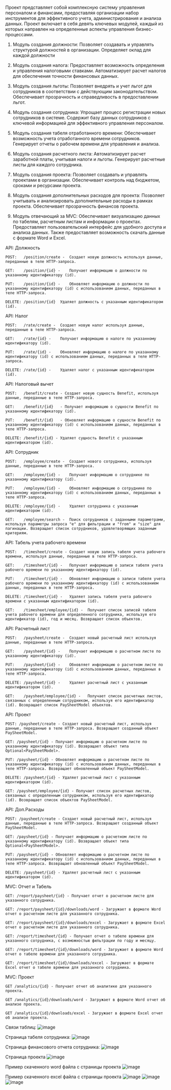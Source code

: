 Проект представляет собой комплексную систему управления персоналом и финансами, предоставляя организации набор инструментов для эффективного учета, администрирования и анализа данных. Проект включает в себя девять ключевых модулей, каждый из которых направлен на определенные аспекты управления бизнес-процессами.

  1) Модуль создания должности:
  Позволяет создавать и управлять структурой должностей в организации.
  Определяет оклад для каждой должности
  
  2) Модуль создания налога:
  Предоставляет возможность определения и управления налоговыми ставками.
  Автоматизирует расчет налогов для обеспечения точности финансовых данных.
  
  3) Модуль создания льготы:
  Позволяет внедрять и учет льгот для сотрудников в соответствии с действующим законодательством.
  Обеспечивает прозрачность и справедливость в предоставлении льгот.
  
  4) Модуль создания сотрудника:
  Упрощает процесс регистрации новых сотрудников в системе.
  Содержит базу данных сотрудников с ключевой информацией для эффективного управления персоналом.
  
  5) Модуль создания табеля отработанного времени:
  Обеспечивает возможность учета отработанного времени сотрудников.
  Генерирует отчеты о рабочем времени для управления и анализа.
  
  6) Модуль создания расчетного листа:
  Автоматизирует расчет заработной платы, учитывая налоги и льготы.
  Генерирует расчетные листы для каждого сотрудника.
  
  7) Модуль создания проекта:
  Позволяет создавать и управлять проектами в организации.
  Обеспечивает контроль над бюджетом, сроками и ресурсами проекта.
  
  8) Модуль создания дополнительных расходов для проекта:
  Позволяет учитывать и анализировать дополнительные расходы в рамках проекта.
  Обеспечивает прозрачность финансов проекта.
  
  9) Модуль отвечающий за MVC:
  Обеспечивает визуализацию данных по табелям, расчетным листам и информации о проектах.
  Предоставляет пользовательский интерфейс для удобного доступа и анализа данных.
  Также предоставляет возможность скачать данные с формате Word и Excel.

API: Должность

    POST:	/position/create -	Создает новую должность используя данные, переданные в теле HTTP-запроса.
    
    GET:	/position/{id} -	Получает информацию о должности по указанному идентификатору (id).
    
    PUT:	/position/{id} -	Обновляет информацию о должности по указанному идентификатору (id) с использованием данных, переданных в теле HTTP-запроса.
    
    DELETE:	/position/{id}	Удаляет должность с указанным идентификатором (id).

API: Налог

    POST:	/rate/create -	Создает новую налог используя данные, переданные в теле HTTP-запроса.
    
    GET:	/rate/{id} -	Получает информацию о налоге по указанному идентификатору (id).
    
    PUT:	/rate/{id} -	Обновляет информацию о налоге по указанному идентификатору (id) с использованием данных, переданных в теле HTTP-запроса.
    
    DELETE:	/rate/{id} -	Удаляет налог с указанным идентификатором (id).

API: Налоговый вычет

    POST:	/benefit/create	- Создает новую сущность Benefit, используя данные, переданные в теле HTTP-запроса.
    
    GET:	/benefit/{id}	- Получает информацию о сущности Benefit по указанному идентификатору (id).
    
    PUT:	/benefit/{id}	- Обновляет информацию о сущности Benefit по указанному идентификатору (id) с использованием данных, переданных в теле HTTP-запроса.
    
    DELETE:	/benefit/{id} -	Удаляет сущность Benefit с указанным идентификатором (id).

API: Сотрудник

    POST:	/employee/create -	Создает нового сотрудника, используя данные, переданные в теле HTTP-запроса.
    
    GET:	/employee/{id} -	Получает информацию о сотруднике по указанному идентификатору (id).
    
    PUT:	/employee/{id} -	Обновляет информацию о сотруднике по указанному идентификатору (id) с использованием данных, переданных в теле HTTP-запроса.
    
    DELETE:	/employee/{id} -	Удаляет сотрудника с указанным идентификатором (id).
    
    GET:	/employee/search -	Поиск сотрудников с заданными параметрами, используя параметры запроса "e" для фильтрации и "from" и "size" для пагинации. Возвращает список сотрудников, удовлетворяющих заданным критериям.

API: Табель учета рабочего времени

    POST:	/timesheet/create -	Создает новую запись табеля учета рабочего времени, используя данные, переданные в теле HTTP-запроса.
    
    GET:	/timesheet/{id} -	Получает информацию о записи табеля учета рабочего времени по указанному идентификатору (id).
    
    PUT:	/timesheet/{id} -	Обновляет информацию о записи табеля учета рабочего времени по указанному идентификатору (id) с использованием данных, переданных в теле HTTP-запроса.
    
    DELETE:	/timesheet/{id} -	Удаляет запись табеля учета рабочего времени с указанным идентификатором (id).
    
    GET:	/timesheet/employee/{id} -	Получает список записей табеля учета рабочего времени для определенного сотрудника, используя его идентификатор (id), год и месяц. Возвращает список объектов.

API: Расчетный лист

    POST:	/paysheet/create -	Создает новый расчетный лист используя данные, переданные в теле HTTP-запроса.
    
    GET:	/paysheet/{id} -	Получает информацию о расчетном листе по указанному идентификатору (id).
    
    PUT:	/paysheet/{id} -	Обновляет информацию о расчетном листе по указанному идентификатору (id) с использованием данных, переданных в теле HTTP-запроса.
    
    DELETE:	/paysheet/{id} -	Удаляет расчетный лист с указанным идентификатором (id).
    
    GET:	/paysheet/employee/{id} -	Получает список расчетных листов, связанных с определенным сотрудником, используя его идентификатор (id). Возвращает список PaySheetModel объектов.

API: Проект

    POST: /paysheet/create - Создает новый расчетный лист, используя данные, переданные в теле HTTP-запроса. Возвращает созданный объект PaySheetModel.
    
    GET: /paysheet/{id} - Получает информацию о расчетном листе по указанному идентификатору (id). Возвращает объект типа Optional<PaySheetModel>.
    
    PUT: /paysheet/{id} - Обновляет информацию о расчетном листе по указанному идентификатору (id) с использованием данных, переданных в теле HTTP-запроса. Возвращает обновленный объект PaySheetModel.
    
    DELETE: /paysheet/{id} - Удаляет расчетный лист с указанным идентификатором (id).
    
    GET: /paysheet/employee/{id} - Получает список расчетных листов, связанных с определенным сотрудником, используя его идентификатор (id). Возвращает список объектов PaySheetModel.

API: Доп.Расходы

    POST: /paysheet/create - Создает новый расчетный лист, используя данные, переданные в теле HTTP-запроса. Возвращает созданный объект PaySheetModel.
    
    GET: /paysheet/{id} - Получает информацию о расчетном листе по указанному идентификатору (id). Возвращает объект типа Optional<PaySheetModel>.
    
    PUT: /paysheet/{id} - Обновляет информацию о расчетном листе по указанному идентификатору (id) с использованием данных, переданных в теле HTTP-запроса. Возвращает обновленный объект PaySheetModel.
    
    DELETE: /paysheet/{id} - Удаляет расчетный лист с указанным идентификатором (id).

MVC: Отчет и Табель

    GET: /report/paysheet/{id} - Получает отчет о расчетном листе для указанного сотрудника.
    
    GET: /report/paysheet/{id}/downloads/word - Загружает в формате Word отчет о расчетном листе для указанного сотрудника.
    
    GET: /report/paysheet/{id}/downloads/excel - Загружает в формате Excel отчет о расчетном листе для указанного сотрудника.
    
    GET: /report/timesheet/{id} - Получает отчет о табеле времени для указанного сотрудника, с возможностью фильтрации по году и месяцу.
    
    GET: /report/timesheet/{id}/downloads/word - Загружает в формате Word отчет о табеле времени для указанного сотрудника.
    
    GET: /report/timesheet/{id}/downloads/excel - Загружает в формате Excel отчет о табеле времени для указанного сотрудника.

MVC: Проект

    GET /analytics/{id} - Получает отчет об аналитике для указанного проекта.
    
    GET /analytics/{id}/downloads/word - Загружает в формате Word отчет об анализе проекта.
    
    GET /analytics/{id}/downloads/excel - Загружает в формате Excel отчет об анализе проекта.

Связи таблиц:
![image](https://github.com/slabada/SalarySage/assets/82341789/7dec7be1-913d-417a-b547-6df8e61fd8a8)

Страница табеля сотрудника:
![image](https://github.com/slabada/SalarySage/assets/82341789/d51fef90-d1cd-4c86-8a02-57ed2768a7ba)

Страница финансового отчета сотрудника:
![image](https://github.com/slabada/SalarySage/assets/82341789/c1e4b471-f9f9-474c-9ef0-b7797f553aa5)

Страница проекта
![image](https://github.com/slabada/SalarySage/assets/82341789/20e4570c-08aa-49bd-994b-cd6f80a3850a)

Пример скаченного word файла с страницы проекта
![image](https://github.com/slabada/SalarySage/assets/82341789/addd0b4b-6095-4535-b04c-2a47094f9cc3)

Пример скаченного excel файла с страницы проекта
![image](https://github.com/slabada/SalarySage/assets/82341789/7bd7ae83-40e9-4ea0-a325-58a590e00dc3)
![image](https://github.com/slabada/SalarySage/assets/82341789/889f20f6-76c2-4163-8244-40004e40ef5c)
![image](https://github.com/slabada/SalarySage/assets/82341789/a1323179-dfb2-421e-9ac5-24ee960b48bb)
